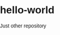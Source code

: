 # hello-world
Just other repository
<!DOCTYPE html>
<html>
  <head>
    <style>
      html,
      body {
        font-family: Arial, sans-serif;
        height: 100%;
        margin: 0;
        padding: 0;
      }
      #map {
        height: 100%;
      }
    </style>
  </head>
  <body>
    <div id="map"></div>
    <script>
      var map;
      function initMap() {
        // Constructor creates a new map - only center and zoom are required.
        map = new google.maps.Map(document.getElementById('map'), {
          center: {lat: 40.7413549, lng: -73.9980244},
          zoom: 13
        });
        var tribeca = {lat: 40.719526, lng: -74.0089934};
        var marker = new google.maps.Marker({
          position: tribeca,
          map: map,
          title: 'First Marker!'
        });
      }
    </script>

    <script async defer
        src="https://maps.googleapis.com/maps/api/js?key=MYAPIKEY&v=3&callback=initMap">
    </script>

  </body>
</html>
